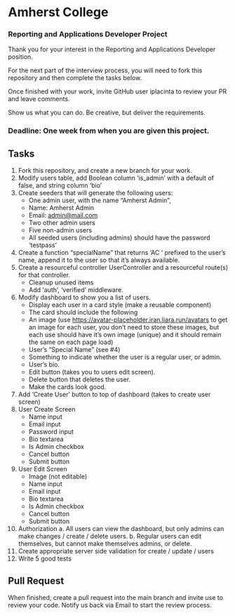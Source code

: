 # Amherst College
### Reporting and Applications Developer Project
Thank you for your interest in the Reporting and Applications Developer position. 

For the next part of the interview process, you will need to fork this repository and then complete the tasks below.

Once finished with your work, invite GitHub user iplacinta to review your PR and leave comments.

Show us what you can do. Be creative, but deliver the requirements.

### Deadline: One week from when you are given this project.

## Tasks
1.	Fork this repository, and create a new branch for your work.
2.	Modify users table, add Boolean column ‘is_admin’ with a default of false, and string column ‘bio’
3.	Create seeders that will generate the following users:
      -	One admin user, with the name “Amherst Admin”,
      -	Name: Amherst Admin
      -	Email: admin@mail.com
      -	Two other admin users
      -	Five non-admin users
      -	All seeded users (including admins) should have the password ‘testpass’
4.	Create a function “specialName” that returns ‘AC ‘ prefixed to the user’s name, append it to the user so that it’s always available.
5.	Create a resourceful controller UserController and a resourceful route(s) for that controller.
      -	Cleanup unused items
      -	Add ‘auth’, ‘verified’ middleware.
6.	Modify dashboard to show you a list of users.
      -	Display each user in a card style (make a reusable component)
      -	The card should include the following
      -	An image (use https://avatar-placeholder.iran.liara.run/avatars to get an image for each user, you don’t need to store these images, but each use should have it’s own image (unique) and it should remain the same on each page load)
      -	User’s “Special Name” (see #4)
      -	Something to indicate whether the user is a regular user, or admin.
      - User’s bio.
      - Edit button (takes you to users edit screen).
      -	Delete button that deletes the user.
      - Make the cards look good.
7.	Add ‘Create User’ button to top of dashboard (takes to create user screen)
8.	User Create Screen
      -	Name input
      -	Email input
      -	Password input
      -	Bio textarea
      -	Is Admin checkbox
      -	Cancel button
      -	Submit button
9.	User Edit Screen
      -	Image (not editable)
      -	Name input
      -	Email input
      -	Bio textarea
      -	Is Admin checkbox
      -	Cancel button
      -	Submit button
10.	Authorization
       a.	All users can view the dashboard, but only admins can make changes / create / delete users.
       b.	Regular users can edit themselves, but cannot make themselves admins, or delete.
11.	Create appropriate server side validation for create / update / users
12.	Write 5 good tests

## Pull Request
When finished, create a pull request into the main branch and invite use to review your code. Notify us back via Email to start the review process.
